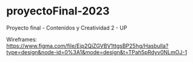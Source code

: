 # proyectoFinal-2023
Proyecto final - Contenidos y Creatividad 2 - UP

Wireframes:
https://www.figma.com/file/Ejp2QiZGVBV1ttgsBP25hg/Hasbulla?type=design&node-id=0%3A1&mode=design&t=TPah5pRdyv0NLmOJ-1
